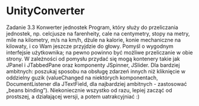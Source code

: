 # UnityConverter

Zadanie 3.3
Konwerter jednostek
Program, który służy do przeliczania jednostek, np. celcjusze na farenheity, cale na centymetry, stopy na metry, mile na kilometry, m/s na km/h, dżule na kalorie, konie mechaniczne na kilowaty, i co Wam jeszcze przyjdzie do głowy.
Pomyśl o wygodnym interfejsie użytkownika; na pewno powinno być możliwe przeliczanie w obie strony. W zależności od pomysłu przydać się mogą kontenery takie jak JPanel i JTabbedPane oraz komponenty JSpinner, JSlider.
Dla bardziej ambitnych: poszukaj sposobu na obsługę zdarzeń innych niż kliknięcie w oddzielny guzik (valueChanged na niektórych komponentach, DocumentListener dla JTextField, dla najbardziej ambitnych - zastosować „beans binding”). Niekoniecznie wszystko od razu, lepiej zacząć od prostszej, a działającej wersji, a potem uatrakcyjniać :)

